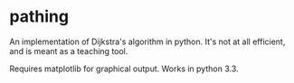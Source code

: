 pathing
=======

An implementation of Dijkstra's algorithm in python. It's not at all efficient, and is meant as a teaching tool.

Requires matplotlib for graphical output. Works in python 3.3.
